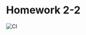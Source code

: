 # Homework 2-2

![CI](https://github.com/VyacheslavMiroshnik//ahjs-2-2/actions/workflows/web.yml/badge.svg)